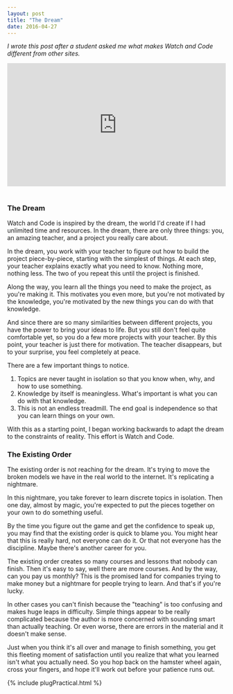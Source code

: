 ```yaml
---
layout: post
title: "The Dream"
date: 2016-04-27
---
```


*I wrote this post after a student asked me what makes Watch and Code different from other sites.*

<style>.embed-container { position: relative; padding-bottom: 56.25%; height: 0; overflow: hidden; max-width: 100%; } .embed-container iframe, .embed-container object, .embed-container embed { position: absolute; top: 0; left: 0; width: 100%; height: 100%; }</style><div class='embed-container'><iframe src='https://www.youtube.com/embed/CXdWW6DaaqI?rel=0' frameborder='0' allowfullscreen></iframe></div><br>

### The Dream 
 
Watch and Code is inspired by the dream, the world I'd create if I had unlimited time and resources. In the dream, there are only three things: you, an amazing teacher, and a project you really care about.

In the dream, you work with your teacher to figure out how to build the project piece-by-piece, starting with the simplest of things. At each step, your teacher explains exactly what you need to know. Nothing more, nothing less. The two of you repeat this until the project is finished.

Along the way, you learn all the things you need to make the project, as you're making it. This motivates you even more, but you're not motivated by the knowledge, you're motivated by the new things you can do with that knowledge.

And since there are so many similarities between different projects, you have the power to bring your ideas to life. But you still don't feel quite comfortable yet, so you do a few more projects with your teacher. By this point, your teacher is just there for motivation. The teacher disappears, but to your surprise, you feel completely at peace.

There are a few important things to notice.

1. Topics are never taught in isolation so that you know when, why, and how to use something.
2. Knowledge by itself is meaningless. What's important is what you can do with that knowledge. 
3. This is not an endless treadmill. The end goal is independence so that you can learn things on your own.   

With this as a starting point, I began working backwards to adapt the dream to the constraints of 
reality. This effort is Watch and Code.

### The Existing Order

The existing order is not reaching for the dream. It's trying to move the broken models we have in the real world to the internet. It's replicating a nightmare.

In this nightmare, you take forever to learn discrete topics in isolation. Then one day, almost by magic, you're expected to put the pieces together on your own to do something useful.

By the time you figure out the game and get the confidence to speak up, you may find that the existing order is quick to blame you. You might hear that this is really hard, not everyone can do it. Or that not everyone has the discipline. Maybe there's another career for you.

The existing order creates so many courses and lessons that nobody can finish. Then it's easy to say, well there are more courses. And by the way, can you pay us monthly? This is the promised land for companies trying to make money but a nightmare for people trying to learn. And that's if you're lucky.

In other cases you can't finish because the "teaching" is too confusing and makes huge leaps in difficulty. Simple things appear to be really complicated because the author is more concerned with sounding smart than actually teaching. Or even worse, there are errors in the material and it doesn't make sense.

Just when you think it's all over and manage to finish something, you get this fleeting moment of satisfaction until you realize that what you learned isn't what you actually need. So you hop back on the hamster wheel again, cross your fingers, and hope it'll work out before your patience runs out.

{% include plugPractical.html %}